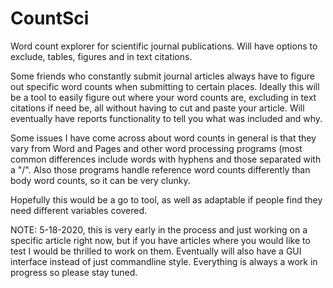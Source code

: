 # CountSci
Word count explorer for scientific journal publications.  Will have options to exclude, tables, figures and in text citations.

Some friends who constantly submit journal articles always have to figure out specific word counts when submitting to certain places.  Ideally this will be a tool to easily figure out where your word counts are, excluding in text citations if need be, all without having to cut and paste your article.  Will eventually have reports functionality to tell you what was included and why.  

Some issues I have come across about word counts in general is that they vary from Word and Pages and other word processing programs (most common differences include words with hyphens and those separated with a "/".  Also those programs handle reference word counts differently than body word counts, so it can be very clunky.

Hopefully this would be a go to tool, as well as adaptable if people find they need different variables covered.


NOTE: 5-18-2020, this is very early in the process and just working on a specific article right now, but if you have articles where you would like to test I would be thrilled to work on them.  Eventually will also have a GUI interface instead of just commandline style.  Everything is always a work in progress so please stay tuned.
